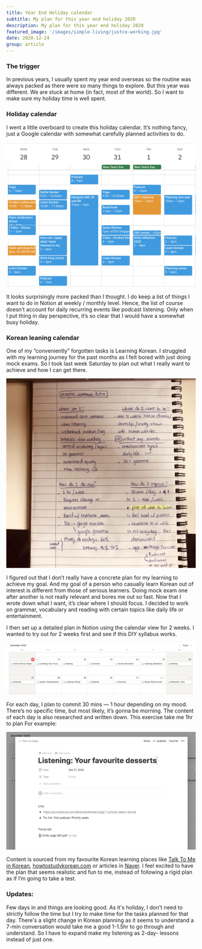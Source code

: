 ```yaml
---
title: Year End Holiday calendar
subtitle: My plan for this year end holiday 2020
description: My plan for this year end holiday 2020
featured_image: '/images/simple-living/justco-working.jpg'
date: 2020-12-24
group: article
---
```

### The trigger
In previous years, I usually spent my year end overseas so the routine was always packed as there were so many things to explore. But this year was different. We are stuck at home (in fact, most of the world). So I want to make sure my holiday time is well spent.


### Holiday calendar
I went a little overboard to create this holiday calendar. It’s nothing fancy, just a Google calendar with somewhat carefully planned activities to do.

![2020 year end holiday planning calendar](/images/simple-living/2020-holiday-calendar.png)

It looks surprisingly more packed than I thought. I do keep a list of things I want to do in Notion at weekly / monthly level. Hence, the list of course doesn’t account for daily recurring events like podcast listening. Only when I put thing in day perspective, it’s so clear that I would have a somewhat busy holiday.

### Korean leaning calendar

One of my “conveniently” forgotten tasks is Learning Korean. I struggled with my learning journey for the past months as I felt bored with just doing mock exams. So I took last week Saturday to plan out what I really want to achieve and how I can get there.

![Language learning notes](/images/simple-living/korean-planning-notes.jpeg)

I figured out that I don’t really have a concrete plan for my learning to achieve my goal. And my goal of a person who casually learn Korean out of interest is different from those of serious learners. Doing mock exam one after another is not really relevant and bores me out so fast. Now that I wrote down what I want, it’s clear where I should focus. I decided to work on grammar, vocabulary and reading with certain topics like daily life or entertainment.

I then set up a detailed plan in Notion using the calendar view for 2 weeks. I wanted to try out for 2 weeks first and see if this DIY syllabus works.

![Korean weekly planning](/images/simple-living/korean-weekly-planning.png)

For each day, I plan to commit 30 mins — 1 hour depending on my mood. There’s no specific time, but most likely, it’s gonna be morning. The content of each day is also researched and written down. This exercise take me 1hr to plan For example:

![Korean listening lesson](/images/simple-living/korean-listening-lesson.png)

Content is sourced from my favourite Korean learning places like [Talk To Me in Korean](https://talktomeinkorean.com/), [howtostudykorean.com](https://www.howtostudykorean.com/) or articles in [Naver](https://www.naver.com/). I feel excited to have the plan that seems realistic and fun to me, instead of following a rigid plan as if I’m going to take a test.

### Updates:
Few days in and things are looking good. As it's holiday, I don't need to strictly follow the time but I try to make time for the tasks planned for that day. There's a slight change in Korean planning as it seems to understand a 7-min conversation would take me a good 1-1.5hr to go through and understand. So I have to expand make my listening as 2-day- lessons instead of just one.
